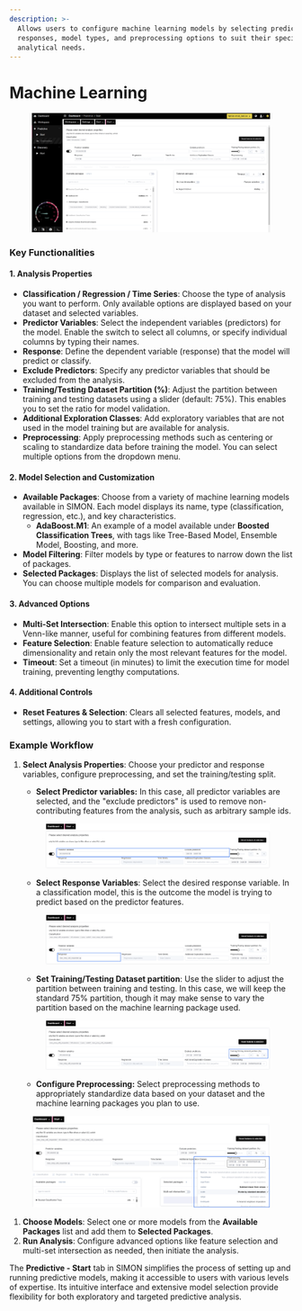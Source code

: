 ```yaml
---
description: >-
  Allows users to configure machine learning models by selecting predictors,
  responses, model types, and preprocessing options to suit their specific
  analytical needs.
---
```


# Machine Learning

<figure><img src="../../.gitbook/assets/predictive-simon.png" alt=""><figcaption></figcaption></figure>

### Key Functionalities

#### 1. Analysis Properties

* **Classification / Regression / Time Series**: Choose the type of analysis you want to perform. Only available options are displayed based on your dataset and selected variables.
* **Predictor Variables**: Select the independent variables (predictors) for the model. Enable the switch to select all columns, or specify individual columns by typing their names.
* **Response**: Define the dependent variable (response) that the model will predict or classify.
* **Exclude Predictors**: Specify any predictor variables that should be excluded from the analysis.
* **Training/Testing Dataset Partition (%)**: Adjust the partition between training and testing datasets using a slider (default: 75%). This enables you to set the ratio for model validation.
* **Additional Exploration Classes**: Add exploratory variables that are not used in the model training but are available for analysis.
* **Preprocessing**: Apply preprocessing methods such as centering or scaling to standardize data before training the model. You can select multiple options from the dropdown menu.

#### 2. Model Selection and Customization

* **Available Packages**: Choose from a variety of machine learning models available in SIMON. Each model displays its name, type (classification, regression, etc.), and key characteristics.
  * **AdaBoost.M1**: An example of a model available under **Boosted Classification Trees**, with tags like Tree-Based Model, Ensemble Model, Boosting, and more.
* **Model Filtering**: Filter models by type or features to narrow down the list of packages.
* **Selected Packages**: Displays the list of selected models for analysis. You can choose multiple models for comparison and evaluation.

#### 3. Advanced Options

* **Multi-Set Intersection**: Enable this option to intersect multiple sets in a Venn-like manner, useful for combining features from different models.
* **Feature Selection**: Enable feature selection to automatically reduce dimensionality and retain only the most relevant features for the model.
* **Timeout**: Set a timeout (in minutes) to limit the execution time for model training, preventing lengthy computations.

#### 4. Additional Controls

* **Reset Features & Selection**: Clears all selected features, models, and settings, allowing you to start with a fresh configuration.

### Example Workflow

1.  **Select Analysis Properties**: Choose your predictor and response variables, configure preprocessing, and set the training/testing split.

    * **Select Predictor variables:** In this case, all predictor variables are selected, and the "exclude predictors" is used to remove non-contributing features from the analysis, such as arbitrary sample ids.&#x20;

    <div data-full-width="true"><figure><img src="../../.gitbook/assets/ML_Example_PredictorSelection.png" alt=""><figcaption></figcaption></figure></div>

    * **Select Response Variables**: Select the desired response variable. In a classification model, this is the outcome the model is trying to predict based on the predictor features.



    <figure><img src="../../.gitbook/assets/ML_Example_ResponseSelection.png" alt=""><figcaption></figcaption></figure>

    * **Set Training/Testing Dataset partition**: Use the slider to adjust the partition between training and testing. In this case, we will keep the standard 75% partition, though it may make sense to vary the partition based on the machine learning package used.



    <figure><img src="../../.gitbook/assets/ML_Example_Partition.png" alt=""><figcaption></figcaption></figure>

    * **Configure Preprocessing:** Select preprocessing methods to appropriately standardize data based on your dataset and the machine learning packages you plan to use.

<figure><img src="../../.gitbook/assets/ML_Example_Preprocessing.png" alt=""><figcaption></figcaption></figure>

1. **Choose Models**: Select one or more models from the **Available Packages** list and add them to **Selected Packages**.
2. **Run Analysis**: Configure advanced options like feature selection and multi-set intersection as needed, then initiate the analysis.

The **Predictive - Start** tab in SIMON simplifies the process of setting up and running predictive models, making it accessible to users with various levels of expertise. Its intuitive interface and extensive model selection provide flexibility for both exploratory and targeted predictive analysis.
